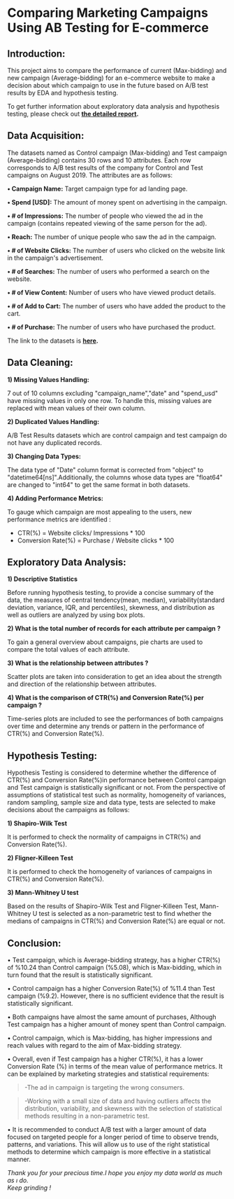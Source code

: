 # **Comparing Marketing Campaigns Using AB Testing for E-commerce**

## **Introduction:**

This project aims to compare the performance of current (Max-bidding) and new campaign (Average-bidding) for an e-commerce website to make a decision about which campaign to use in the future based on A/B test results by EDA and hypothesis testing.<br>

To get further information about exploratory data analysis and hypothesis testing, please check out **[the detailed report](https://github.com/ovgutunc/E-Commerce-Website-EDA-and-AB-Testing/blob/main/AB_test.ipynb).**  

## **Data Acquisition:**

The datasets named as Control campaign (Max-bidding) and Test campaign (Average-bidding) contains 30 rows and 10 attributes. Each row corresponds to A/B test results of the company for Control and Test campaigns on August 2019. The attributes are as follows:<br>

**• Campaign Name:** Target campaign type for ad landing page.<br>

**• Spend [USD]:** The amount of money spent on advertising in the campaign.<br>

**• # of Impressions:** The number of people who viewed the ad in the campaign (contains repeated viewing of the same person for the ad).<br>

**• Reach:** The number of unique people who saw the ad in the campaign.<br>

**• # of Website Clicks:** The number of users who clicked on the website link in the campaign's advertisement.<br>

**• # of Searches:** The number of users who performed a search on the website.<br>

**• # of View Content:** Number of users who have viewed product details.<br>

**• # of Add to Cart:** The number of users who have added the product to the cart.<br>

**• # of Purchase:** The number of users who have purchased the product.<br>

The link to the datasets is **[here](https://www.kaggle.com/datasets/ilkeryildiz/example-dataset-for-ab-test).**

## **Data Cleaning:**
**1)	Missing Values Handling:**<br />

7 out of 10 columns excluding "campaign_name","date" and "spend_usd" have missing values in only one row. To handle this, missing values are replaced with mean values of their own column.<br />

**2)	Duplicated Values Handling:**<br />

A/B Test Results datasets which are control campaign and test campaign do not have any duplicated records.<br />

**3)	Changing Data Types:**<br />

The data type of "Date" column format is corrected from "object" to "datetime64[ns]".Additionally, the columns whose data types are "float64" are changed to "int64" to get the same format in both datasets.

**4)	Adding Performance Metrics:**<br />

To gauge which campaign are most appealing to the users, new performance metrics are identified :

  - CTR(%) = Website clicks/ Impressions * 100
  - Conversion Rate(%) = Purchase / Website clicks * 100

## **Exploratory Data Analysis:**
**1) Descriptive Statistics**<br />

Before running hypothesis testing, to provide a concise summary of the data, the measures of central tendency(mean, median), variability(standard deviation, variance, IQR, and percentiles), skewness, and distribution as well as outliers are analyzed by using box plots.<br />

**2) What is the total number of records for each attribute per campaign ?**<br />

To gain a general overview about campaigns,  pie charts are used to compare the total values of each attribute.

**3) What is the relationship between attributes ?**<br />

Scatter plots are taken into consideration to get an idea about the strength and direction of the relationship between attributes.

**4) What is the comparison of CTR(%) and Conversion Rate(%) per campaign ?**<br />

Time-series plots are included to see the performances of both campaigns over time and determine any trends or pattern in the performance of CTR(%) and Conversion Rate(%).<br />

## **Hypothesis Testing:**

Hypothesis Testing is considered to determine whether the difference of CTR(%) and Conversion Rate(%)in performance between Control campaign and Test campaign is statistically significant or not.
From the perspective of assumptions of statistical test such as normality, homogeneity of variances, random sampling, sample size and data type, tests are selected to make decisions about the campaigns as follows:

**1) Shapiro-Wilk Test**<br />

It is performed to check the normality of campaigns in CTR(%) and Conversion Rate(%).

**2) Fligner-Killeen Test**<br />

It is performed to check the homogeneity of variances of campaigns in CTR(%) and Conversion Rate(%).

**3) Mann-Whitney U test**<br />

Based on the results of Shapiro-Wilk Test and Fligner-Killeen Test, Mann-Whitney U test is selected as a non-parametric test to find whether the medians of campaigns in CTR(%) and Conversion Rate(%) are equal or not.

## **Conclusion:**

• Test campaign, which is Average-bidding strategy, has a higher CTR(%) of %10.24 than Control campaign (%5.08), which is Max-bidding, which in turn found that the result is statistically significant.<br>

• Control campaign has a higher Conversion Rate(%) of %11.4 than Test campaign (%9.2). However, there is no sufficient evidence that the result is statistically significant.<br>

• Both campaigns have almost the same amount of purchases, Although Test campaign has a higher amount of money spent than Control campaign.<br>

• Control campaign, which is Max-bidding, has higher impressions and reach values with regard to the aim of Max-bidding strategy.<br>

• Overall, even if Test campaign has a higher CTR(%), it has a lower Conversion Rate (%) in terms of the mean value of performance metrics. It can be explained by marketing strategies and statistical requirements:<br>

>-The ad in campaign is targeting the wrong consumers.<br>

>-Working with a small size of data and having outliers affects the distribution, variability, and skewness with the selection of statistical methods resulting in a non-parametric test.<br>

• It is recommended to conduct A/B test with a larger amount of data focused on targeted people for a longer period of time to observe trends, patterns, and variations. This will allow us to use of the right statistical methods to determine which campaign is more effective in a statistical manner.<br>

_Thank you for your precious time.I hope you enjoy my data world as much as ı do._<br>
_Keep grinding !_<br>

